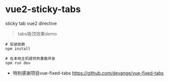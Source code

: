 # vue2-sticky-tabs
sticky tab vue2 directive

>tabs吸顶效果demo

```
# 安装依赖
npm install

# 在本地主机提供热重载开发
npm run dev
```

- 特别感谢项目vue-fixed-tabs
https://github.com/devange/vue-fixed-tabs

